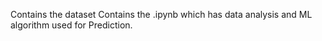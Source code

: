Contains the dataset
Contains the .ipynb which has data analysis and ML algorithm used for Prediction.
